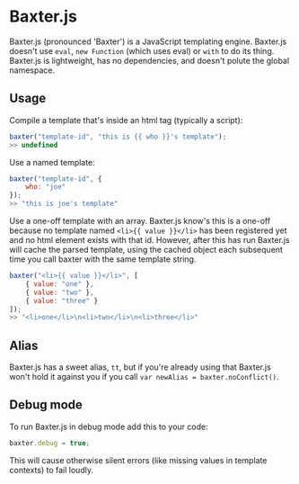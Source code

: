 # Baxter.js

Baxter.js (pronounced 'Baxter') is a JavaScript templating engine. Baxter.js doesn't use `eval`, `new Function` (which uses eval) or `with` to do its thing. Baxter.js is lightweight, has no dependencies, and doesn't polute the global namespace.

## Usage

Compile a template that's inside an html tag (typically a script):

```javascript
baxter("template-id", "this is {{ who }}'s template");
>> undefined
```

Use a named template:

```javascript
baxter("template-id", {
	who: "joe"
});
>> "this is joe's template"
```

Use a one-off template with an array. Baxter.js know's this is a one-off because no template named `<li>{{ value }}</li>` has been registered yet and no html element exists with that id. However, after this has run Baxter.js will cache the parsed template, using the cached object each subsequent time you call baxter with the same template string.

```javascript
baxter("<li>{{ value }}</li>", [
	{ value: "one" },
	{ value: "two" },
	{ value: "three" }
]);
>> "<li>one</li>\n<li>two</li>\n<li>three</li>"
```


## Alias

Baxter.js has a sweet alias, `tt`, but if you're already using that Baxter.js won't hold it against you if you call `var newAlias = baxter.noConflict()`.

## Debug mode

To run Baxter.js in debug mode add this to your code:

```javascript
baxter.debug = true;
```

This will cause otherwise silent errors (like missing values in template contexts) to fail loudly.
